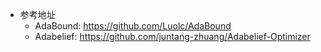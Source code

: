 * 参考地址
    * AdaBound: https://github.com/Luolc/AdaBound 
    * Adabelief: https://github.com/juntang-zhuang/Adabelief-Optimizer
    
